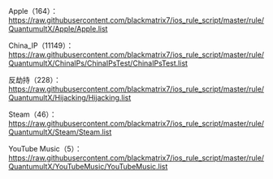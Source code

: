 Apple（164）：https://raw.githubusercontent.com/blackmatrix7/ios_rule_script/master/rule/QuantumultX/Apple/Apple.list

China_IP（11149）：https://raw.githubusercontent.com/blackmatrix7/ios_rule_script/master/rule/QuantumultX/ChinaIPs/ChinaIPsTest/ChinaIPsTest.list

反劫持（228）：https://raw.githubusercontent.com/blackmatrix7/ios_rule_script/master/rule/QuantumultX/Hijacking/Hijacking.list

Steam（46）：https://raw.githubusercontent.com/blackmatrix7/ios_rule_script/master/rule/QuantumultX/Steam/Steam.list

YouTube Music（5）：https://raw.githubusercontent.com/blackmatrix7/ios_rule_script/master/rule/QuantumultX/YouTubeMusic/YouTubeMusic.list
